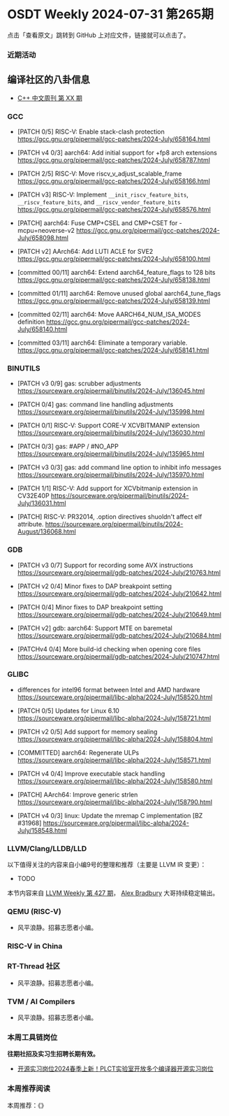 # OSDT Weekly 2024-07-31 第265期

点击「查看原文」跳转到 GitHub 上对应文件，链接就可以点击了。

### 近期活动

## 编译社区的八卦信息

- [C++ 中文周刊 第 XX 期]()

### GCC

- [PATCH 0/5] RISC-V: Enable stack-clash protection
  https://gcc.gnu.org/pipermail/gcc-patches/2024-July/658164.html

- [PATCH v4 0/3] aarch64: Add initial support for +fp8 arch extensions
  https://gcc.gnu.org/pipermail/gcc-patches/2024-July/658787.html

- [PATCH 2/5] RISC-V: Move riscv_v_adjust_scalable_frame
  https://gcc.gnu.org/pipermail/gcc-patches/2024-July/658166.html

- [PATCH v3] RISC-V: Implement `__init_riscv_feature_bits`, `__riscv_feature_bits`, and `__riscv_vendor_feature_bits`
  https://gcc.gnu.org/pipermail/gcc-patches/2024-July/658576.html

- [PATCH] aarch64: Fuse CMP+CSEL and CMP+CSET for -mcpu=neoverse-v2
  https://gcc.gnu.org/pipermail/gcc-patches/2024-July/658098.html

- [PATCH v2] AArch64: Add LUTI ACLE for SVE2
  https://gcc.gnu.org/pipermail/gcc-patches/2024-July/658100.html

- [committed 00/11] aarch64: Extend aarch64_feature_flags to 128 bits
  https://gcc.gnu.org/pipermail/gcc-patches/2024-July/658138.html

- [committed 01/11] aarch64: Remove unused global aarch64_tune_flags
  https://gcc.gnu.org/pipermail/gcc-patches/2024-July/658139.html

- [committed 02/11] aarch64: Move AARCH64_NUM_ISA_MODES definition
  https://gcc.gnu.org/pipermail/gcc-patches/2024-July/658140.html

- [committed 03/11] aarch64: Eliminate a temporary variable.
  https://gcc.gnu.org/pipermail/gcc-patches/2024-July/658141.html

### BINUTILS

- [PATCH v3 0/9] gas: scrubber adjustments
  https://sourceware.org/pipermail/binutils/2024-July/136045.html

- [PATCH 0/4] gas: command line handling adjustments
  https://sourceware.org/pipermail/binutils/2024-July/135998.html

- [PATCH 0/1] RISC-V: Support CORE-V XCVBITMANIP extension
  https://sourceware.org/pipermail/binutils/2024-July/136030.html

- [PATCH 0/3] gas: #APP / #NO_APP
  https://sourceware.org/pipermail/binutils/2024-July/135965.html

- [PATCH v3 0/3] gas: add command line option to inhibit info messages
  https://sourceware.org/pipermail/binutils/2024-July/135970.html

- [PATCH 1/1] RISC-V: Add support for XCVbitmanip extension in CV32E40P
  https://sourceware.org/pipermail/binutils/2024-July/136031.html

- [PATCH] RISC-V: PR32014, .option directives shuoldn't affect elf attribute.
  https://sourceware.org/pipermail/binutils/2024-August/136068.html

### GDB

- [PATCH v3 0/7] Support for recording some AVX instructions
  https://sourceware.org/pipermail/gdb-patches/2024-July/210763.html

- [PATCH v2 0/4] Minor fixes to DAP breakpoint setting
  https://sourceware.org/pipermail/gdb-patches/2024-July/210642.html

- [PATCH 0/4] Minor fixes to DAP breakpoint setting
  https://sourceware.org/pipermail/gdb-patches/2024-July/210649.html

- [PATCH v2] gdb: aarch64: Support MTE on baremetal
  https://sourceware.org/pipermail/gdb-patches/2024-July/210684.html

- [PATCHv4 0/4] More build-id checking when opening core files
  https://sourceware.org/pipermail/gdb-patches/2024-July/210747.html

### GLIBC

- differences for intel96 format between Intel and AMD hardware
  https://sourceware.org/pipermail/libc-alpha/2024-July/158520.html

- [PATCH 0/5] Updates for Linux 6.10
  https://sourceware.org/pipermail/libc-alpha/2024-July/158721.html

- [PATCH v2 0/5] Add support for memory sealing
  https://sourceware.org/pipermail/libc-alpha/2024-July/158804.html

- [COMMITTED] aarch64: Regenerate ULPs
  https://sourceware.org/pipermail/libc-alpha/2024-July/158571.html

- [PATCH v4 0/4] Improve executable stack handling
  https://sourceware.org/pipermail/libc-alpha/2024-July/158580.html

- [PATCH] AArch64: Improve generic strlen
  https://sourceware.org/pipermail/libc-alpha/2024-July/158790.html

- [PATCH v4 0/3] linux: Update the mremap C implementation [BZ #31968]
  https://sourceware.org/pipermail/libc-alpha/2024-July/158548.html

### LLVM/Clang/LLDB/LLD


以下值得关注的内容来自小编9号的整理和推荐（主要是 LLVM IR 变更）：

- TODO

本节内容来自 [LLVM Weekly 第 427 期](http://llvmweekly.org/issue/427)，
[Alex Bradbury](https://www.linkedin.com/in/alex-bradbury/) 大哥持续稳定输出。

### QEMU (RISC-V)

- 风平浪静。招募志愿者小编。

### RISC-V in China

### RT-Thread 社区

- 风平浪静。招募志愿者小编。

### TVM / AI Compilers

- 风平浪静。招募志愿者小编。

### 本周工具链岗位

**往期社招及实习生招聘长期有效。**

- [开源实习岗位2024春季上新！PLCT实验室开放多个编译器开源实习岗位](https://mp.weixin.qq.com/s/D-l7hE2S-21NCAZsVqPzMA)

### 本周推荐阅读

本周推荐：《》
